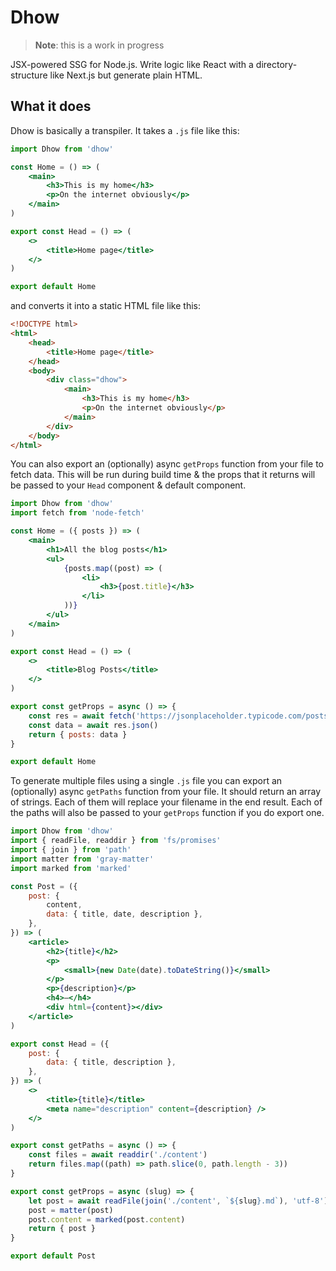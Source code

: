 # Dhow

> **Note**: this is a work in progress

JSX-powered SSG for Node.js. Write logic like React with a directory-structure like Next.js but generate plain HTML.

## What it does

Dhow is basically a transpiler. It takes a `.js` file like this:

```jsx
import Dhow from 'dhow'

const Home = () => (
    <main>
        <h3>This is my home</h3>
        <p>On the internet obviously</p>
    </main>
)

export const Head = () => (
    <>
        <title>Home page</title>
    </>
)

export default Home
```

and converts it into a static HTML file like this:

```html
<!DOCTYPE html>
<html>
    <head>
        <title>Home page</title>
    </head>
    <body>
        <div class="dhow">
            <main>
                <h3>This is my home</h3>
                <p>On the internet obviously</p>
            </main>
        </div>
    </body>
</html>
```

You can also export an (optionally) async `getProps` function from your file to fetch data. This will be run during build time & the props that it returns will be passed to your `Head` component & default component.

```jsx
import Dhow from 'dhow'
import fetch from 'node-fetch'

const Home = ({ posts }) => (
    <main>
        <h1>All the blog posts</h1>
        <ul>
            {posts.map((post) => (
                <li>
                    <h3>{post.title}</h3>
                </li>
            ))}
        </ul>
    </main>
)

export const Head = () => (
    <>
        <title>Blog Posts</title>
    </>
)

export const getProps = async () => {
    const res = await fetch('https://jsonplaceholder.typicode.com/posts')
    const data = await res.json()
    return { posts: data }
}

export default Home
```

To generate multiple files using a single `.js` file you can export an (optionally) async `getPaths` function from your file. It should return an array of strings. Each of them will replace your filename in the end result. Each of the paths will also be passed to your `getProps` function if you do export one.

```jsx
import Dhow from 'dhow'
import { readFile, readdir } from 'fs/promises'
import { join } from 'path'
import matter from 'gray-matter'
import marked from 'marked'

const Post = ({
    post: {
        content,
        data: { title, date, description },
    },
}) => (
    <article>
        <h2>{title}</h2>
        <p>
            <small>{new Date(date).toDateString()}</small>
        </p>
        <p>{description}</p>
        <h4>―</h4>
        <div html={content}></div>
    </article>
)

export const Head = ({
    post: {
        data: { title, description },
    },
}) => (
    <>
        <title>{title}</title>
        <meta name="description" content={description} />
    </>
)

export const getPaths = async () => {
    const files = await readdir('./content')
    return files.map((path) => path.slice(0, path.length - 3))
}

export const getProps = async (slug) => {
    let post = await readFile(join('./content', `${slug}.md`), 'utf-8')
    post = matter(post)
    post.content = marked(post.content)
    return { post }
}

export default Post
```
